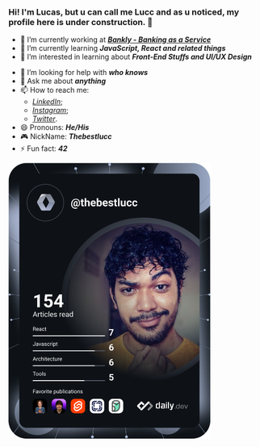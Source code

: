 ### Hi! I'm Lucas, but u can call me Lucc and as u noticed, my profile here is under construction. 🚧

<!--
**thebestlucc/thebestlucc** is a ✨ _special_ ✨ repository because its `README.md` (this file) appears on your GitHub profile.

Here are some ideas to get you started:
-->
- 🔭 I’m currently working at [_**Bankly - Banking as a Service**_](https://www.bankly.com.br/)
- 🌱 I’m currently learning _**JavaScript, React and related things**_
- 💠 I’m interested in learning about _**Front-End Stuffs and UI/UX Design**_
<!--- 👯 I’m looking to collaborate on ...-->
- 🤔 I’m looking for help with _**who knows**_
- 💬 Ask me about _**anything**_
- 📫 How to reach me: 
  -  [_LinkedIn_](https://www.linkedin.com/in/thebestlucc);
  -  [_Instagram_](https://www.instagram.com/thebestlucc);
  -  [_Twitter_](https://www.twitter.com/thebestlucc).
- 😄 Pronouns: _**He/His**_
- 🎮 NickName: _**Thebestlucc**_
- ⚡ Fun fact: _**42**_

<a href="https://app.daily.dev/DailyDevTips"><img src="https://github.com/thebestlucc/thebestlucc/blob/main/devcard.svg" width="400" alt="Thebestlucc's Dev Card"/></a>

